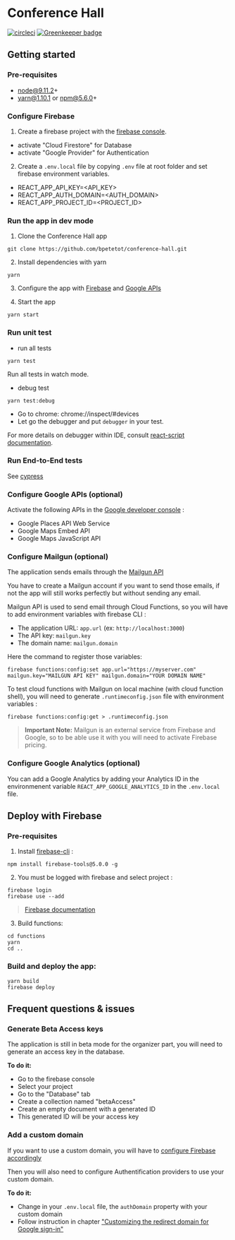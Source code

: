 # Conference Hall

[![circleci](https://circleci.com/gh/bpetetot/conference-hall.svg?style=shield)](https://circleci.com/gh/bpetetot/conference-hall)
[![Greenkeeper badge](https://badges.greenkeeper.io/bpetetot/conference-hall.svg)](https://greenkeeper.io/)

## Getting started

### Pre-requisites

* node@9.11.2+
* yarn@1.10.1 or npm@5.6.0+

### Configure Firebase

1. Create a firebase project with the [firebase console](https://console.firebase.google.com).

  * activate "Cloud Firestore" for Database
  * activate "Google Provider" for Authentication

2. Create a `.env.local` file by copying `.env` file at root folder and set firebase environment variables.

  * REACT_APP_API_KEY=<API_KEY>
  * REACT_APP_AUTH_DOMAIN=<AUTH_DOMAIN>
  * REACT_APP_PROJECT_ID=<PROJECT_ID>

### Run the app in dev mode

1. Clone the Conference Hall app

```
git clone https://github.com/bpetetot/conference-hall.git
```

2. Install dependencies with yarn

```
yarn
```

3. Configure the app with [Firebase](#configure-firebase) and [Google APIs](#configure-google-apis)

4. Start the app

```
yarn start
```

### Run unit test

* run all tests
```
yarn test
```
Run all tests in watch mode.
* debug test
```
yarn test:debug
```
* Go to chrome: chrome://inspect/#devices
* Let go the debugger and put `debugger` in your test.

For more details on debugger within IDE, consult [react-script documentation](https://github.com/facebook/create-react-app/blob/ed5c48c81b2139b4414810e1efe917e04c96ee8d/packages/react-scripts/template/README.md#debugging-tests-in-chrome).

### Run End-to-End tests
See [cypress](./cypress)

### Configure Google APIs (optional)

Activate the following APIs in the [Google developer console](https://console.developers.google.com/apis) :

* Google Places API Web Service
* Google Maps Embed API
* Google Maps JavaScript API

### Configure Mailgun (optional)

The application sends emails through the [Mailgun API](https://www.mailgun.com/)

You have to create a Mailgun account if you want to send those emails, if not the app will still works perfectly but without sending any email.

Mailgun API is used to send email through Cloud Functions, so you will have to add environment variables with firebase CLI :
* The application URL: `app.url` (ex: `http://localhost:3000`)
* The API key: `mailgun.key`
* The domain name: `mailgun.domain`

Here the command to register those variables:

```
firebase functions:config:set app.url="https://myserver.com" mailgun.key="MAILGUN API KEY" mailgun.domain="YOUR DOMAIN NAME"
```

To test cloud functions with Mailgun on local machine (with cloud function shell), you will need to generate `.runtimeconfig.json` file with environment variables :

```
firebase functions:config:get > .runtimeconfig.json
```

> **Important Note:** Mailgun is an external service from Firebase and Google, so to be able use it with you will need to activate Firebase pricing.

### Configure Google Analytics (optional)

You can add a Google Analytics by adding your Analytics ID in the environmenent variable `REACT_APP_GOOGLE_ANALYTICS_ID` in the `.env.local` file.

## Deploy with Firebase

### Pre-requisites

1. Install [firebase-cli](https://firebase.google.com/docs/cli/) :

```
npm install firebase-tools@5.0.0 -g
```

2. You must be logged with firebase and select project :

```
firebase login
firebase use --add
```

> [Firebase documentation](https://firebase.google.com/docs/web)

3. Build functions:

```
cd functions
yarn
cd ..
```

### Build and deploy the app:

```
yarn build
firebase deploy
```

## Frequent questions & issues

### Generate Beta Access keys

The application is still in beta mode for the organizer part, you will need to generate an access key in the database.

**To do it:**
- Go to the firebase console
- Select your project
- Go to the "Database" tab
- Create a collection named "betaAccess"
- Create an empty document with a generated ID
- This generated ID will be your access key

### Add a custom domain

If you want to use a custom domain, you will have to [configure Firebase accordingly](https://firebase.google.com/docs/hosting/custom-domain)

Then you will also need to configure Authentification providers to use your custom domain.

**To do it:**
- Change in your `.env.local` file, the `authDomain` property with your custom domain
- Follow instruction in chapter ["Customizing the redirect domain for Google sign-in"](https://firebase.google.com/docs/auth/web/google-signin)
